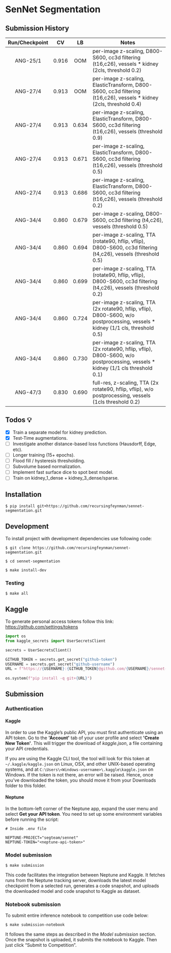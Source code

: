 # SenNet Segmentation

## Submission History

| Run/Checkpoint |   CV  |   LB  | Notes |
|:--------------:|:-----:|:-----:|-------|
|    ANG-25/1    | 0.916 |  OOM  | per-image z-scaling, D800-S600, cc3d filtering (t16,c26), vessels * kidney (2cls, threshold 0.2) |
|    ANG-27/4    | 0.913 |  OOM  | per-image z-scaling, ElasticTransform, D800-S600, cc3d filtering (t16,c26), vessels * kidney  (2cls, threshold 0.4) |
|    ANG-27/4    | 0.913 | 0.634 | per-image z-scaling, ElasticTransform, D800-S600, cc3d filtering (t16,c26), vessels (threshold 0.9) |
|    ANG-27/4    | 0.913 | 0.671 | per-image z-scaling, ElasticTransform, D800-S600, cc3d filtering (t16,c26), vessels (threshold 0.5) |
|    ANG-27/4    | 0.913 | 0.686 | per-image z-scaling, ElasticTransform, D800-S600, cc3d filtering (t16,c26), vessels (threshold 0.2) |
|    ANG-34/4    | 0.860 | 0.679 | per-image z-scaling, D800-S600, cc3d filtering (t4,c26), vessels (threshold 0.5) |
|    ANG-34/4    | 0.860 | 0.694 | per-image z-scaling, TTA (rotate90, hflip, vflip), D800-S600, cc3d filtering (t4,c26), vessels (threshold 0.5) |
|    ANG-34/4    | 0.860 | 0.699 | per-image z-scaling, TTA (rotate90, hflip, vflip), D800-S600, cc3d filtering (t4,c26), vessels (threshold 0.2) |
|    ANG-34/4    | 0.860 | 0.724 | per-image z-scaling, TTA (2x rotate90, hflip, vflip), D800-S600, w/o postprocessing, vessels * kidney (1/1 cls, threshold 0.5) |
|    ANG-34/4    | 0.860 | 0.730 | per-image z-scaling, TTA (2x rotate90, hflip, vflip), D800-S600, w/o postprocessing, vessels * kidney (1/1 cls threshold 0.1) |
|    ANG-47/3    | 0.830 | 0.690 | full-res, z-scaling, TTA (2x rotate90, hflip, vflip), w/o postprocessing, vessels (1cls threshold 0.2) |


## Todos 💡

- [x] Train a separate model for kidney prediction.
- [x] Test-Time augmentations.
- [ ] Investigate another distance-based loss functions (Hausdorff, Edge, etc).
- [ ] Longer training (15+ epochs).
- [ ] Flood fill / hysteresis thresholding.
- [ ] Subvolume based normalization.
- [ ] Implement fast surface dice to spot best model.
- [ ] Train on kidney_1_dense + kidney_3_dense/sparse.

## Installation

```shell
$ pip install git+https://github.com/recursingfeynman/sennet-segmentation.git
```

## Development

To install project with development dependencies use following code:

```shell
$ git clone https://github.com/recursingfeynman/sennet-segmentation.git

$ cd sennet-segmentation

$ make install-dev
```

### Testing

```shell
$ make all
```

## Kaggle
To generate personal access tokens follow this link: https://github.com/settings/tokens

```python
import os
from kaggle_secrets import UserSecretsClient

secrets = UserSecretsClient()

GITHUB_TOKEN = secrets.get_secret("github-token")
USERNAME = secrets.get_secret("github-username")
URL = f"https://{USERNAME}:{GITHUB_TOKEN}@github.com/{USERNAME}/sennet-segmentation.git"
    
os.system(f"pip install -q git+{URL}")
```

## Submission

### Authentication

#### Kaggle

In order to use the Kaggle’s public API, you must first authenticate using an API token. Go to the **'Account'** tab of your user profile and select **'Create New Token'**. This will trigger the download of *kaggle.json*, a file containing your API credentials.

If you are using the Kaggle CLI tool, the tool will look for this token at `~/.kaggle/kaggle.json` on Linux, OSX, and other UNIX-based operating systems, and at `C:\Users\<Windows-username>\.kaggle\kaggle.json` on Windows. If the token is not there, an error will be raised. Hence, once you’ve downloaded the token, you should move it from your Downloads folder to this folder.

#### Neptune

In the bottom-left corner of the Neptune app, expand the user menu and select **Get your API token**. You need to set up some environment variables before running the script:

```dosini
# Inside .env file

NEPTUNE-PROJECT="segteam/sennet"
NEPTUNE-TOKEN="<neptune-api-token>"
```

### Model submission

```shell
$ make submission
```

This code facilitates the integration between Neptune and Kaggle. It fetches runs from the Neptune tracking server, downloads the latest model checkpoint from a selected run, generates a code snapshot, and uploads the downloaded model and code snapshot to Kaggle as dataset.

### Notebook submission
To submit entire inference notebook to competition use code below: 

```shell
$ make submission-notebook
```

It follows the same steps as described in the *Model submission* section. Once the snapshot is uploaded, it submits the notebook to Kaggle. Then just click “Submit to Competition”.
